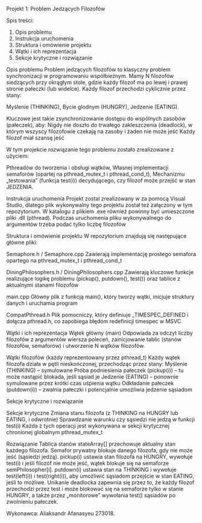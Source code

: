 Projekt 1: Problem Jedzących Filozofów

Spis treści:
1. Opis problemu
2. Instrukcja uruchomenia
3. Struktura i omówienie projektu
4. Wątki i ich reprezentacja
5. Sekcje krytyczne i rozwiązanie


Opis problemu
Problem jedzących filozofów to klasyczny problem synchronizacji w programowaniu współbieżnym. Mamy N filozofów siedzących przy okrągłym stole, gdzie każdy filozof ma po lewej i prawej stronie pałeczki (lub widelce). Każdy filozof przechodzi cyklicznie przez stany:

Myślenie (THINKING),
Bycie glodnym (HUNGRY),
Jedzenie (EATING).

Kluczowe jest takie zsynchronizowanie dostępu do wspólnych zasobów (pałeczek), aby:
Nigdy nie doszło do trwałego zakleszczenia (deadlock), w którym wszyscy filozofowie czekają na zasoby i żaden nie może jeść
Każdy filozof miał szansę jeść

W tym projekcie rozwiązanie tego problemu zostało zrealizowane z użyciem:

Pthreadów do tworzenia i obsługi wątków,
Własnej implementacji semaforów (opartej na pthread_mutex_t i pthread_cond_t),
Mechanizmu „testowania” (funkcja test(i)) decydującego, czy filozof może przejść w stan JEDZENIA.


Instrukcja uruchomenia
Projekt zostal zrealizowany w za pomocą Visual Studio, dlatego plik wykonywalny tego projektu został też załączony w tym repozytorium.
W katalogu z plikiem .exe również powinny być umieszczone pliki .dll (pthread).
Podczas uruchomenia pliku wykonywalnego do argumentów trzeba podać tylko liczbę filozofów


Struktura i omówienie projektu
W repozytorium znajdują się następujące główne pliki:

Semaphore.h / Semaphore.cpp
Zawierają implementację prostego semafora opartego na pthread_mutex_t i pthread_cond_t

DiningPhilosophers.h / DiningPhilosophers.cpp
Zawierają kluczowe funkcje realizujące logikę problemu (pickup(), putdown(), test()) oraz tablice z aktualnymi stanami filozofów

main.cpp
Główny plik z funkcją main(), który tworzy wątki, inicjuje struktury danych i uruchamia program

CompatPthread.h
Plik pomocniczy, który definiuje _TIMESPEC_DEFINED i dołącza pthread.h, co zapobiega błędom redefinicji timespec w MSVC


Wątki i ich reprezentacja
Wątek główny (main)
Odpowiada za odczyt liczby filozofów z argumentów wiersza poleceń, zainicjowanie tablic (stanów filozofów, semaforów) i utworzenie N wątków filozofów.

Wątki filozofów (każdy reprezentowany przez pthread_t)
Każdy wątek filozofa działa w pętli nieskończonej, przechodząc przez stany:
  Myślenie (THINKING) – symulowane
  Próba podniesienia pałeczek (pickup(i)) – tu może nastąpić blokada, jeśli sąsiad je
  Jedzenie (EATING) – ponownie symulowane przez krótki czas uśpienia wątku
  Odkładanie pałeczek (putdown(i)) – zwalnia pałeczki i potencjalnie umożliwia jedzenie sąsiadom


Sekcje krytyczne i rozwiązanie

Sekcje krytyczne
Zmiana stanu filozofa (z THINKING na HUNGRY lub EATING, i odwrotnie)
Sprawdzanie warunku czy sąsiedzi nie jedzą w funkcji test(i)
Każda z tych operacji jest wykonywana w sekcji krytycznej chronionej globalnym pthread_mutex_t

Rozwiązanie
Tablica stanów stateArray[] przechowuje aktualny stan każdego filozofa.
Semafor prywatny blokuje danego filozofa, gdy nie może jeść (sąsiedzi jedzą).
pickup(i) ustawia stan filozofa na HUNGRY, wywołuje test(i) i jeśli filozóf nie może jeść, wątek blokuje się na semaforze semPhilosopher[i].
putdown(i) ustawia stan na THINKING i wywołuje test(left(i)) i test(right(i)), aby umożliwić sąsiadom przejście w stan EATING, jeśli to możliwe.
Unikanie deadlocka zapewnia się przez to, że każdy filozof przechodzi przez test i może blokować się na semaforze tylko w stanie HUNGRY, a także przez „monitorowe” wywołania test() sąsiadów po zwolnieniu pałeczek.

Wykonawca: Aliaksandr Afanasyeu 273018.
